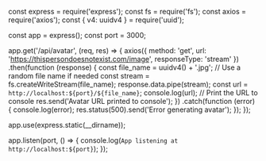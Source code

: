 const express = require('express');
const fs = require('fs');
const axios = require('axios');
const { v4: uuidv4 } = require('uuid');

const app = express();
const port = 3000;

app.get('/api/avatar', (req, res) => {
  axios({
    method: 'get',
    url: 'https://thispersondoesnotexist.com/image',
    responseType: 'stream'
  })
    .then(function (response) {
      const file_name = uuidv4() + '.jpg'; // Use a random file name if needed
      const stream = fs.createWriteStream(file_name);
      response.data.pipe(stream);
      const url = `http://localhost:${port}/${file_name}`;
      console.log(url); // Print the URL to console
      res.send('Avatar URL printed to console');
    })
    .catch(function (error) {
      console.log(error);
      res.status(500).send('Error generating avatar');
    });
});

app.use(express.static(__dirname));

app.listen(port, () => {
  console.log(`App listening at http://localhost:${port}`);
});
